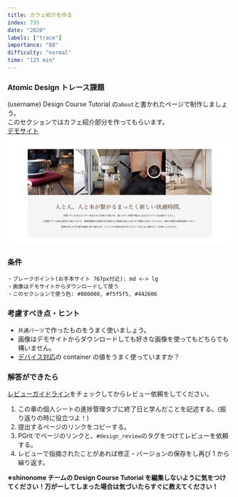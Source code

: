 ```yaml
---
title: カフェ紹介を作る
index: 735
date: "2020"
labels: ["trace"]
importance: "80"
difficulty: "normal"
time: "125 min"
---
```


### Atomic Design トレース課題

(username) Design Course Tutorial の`about`と書かれたページで制作しましょう。  
このセクションではカフェ紹介部分を作ってもらいます。  
[デモサイト](https://demo.tcd-theme.com/tcd063/)

![カフェ紹介](./img/about.png)

### 条件

```
・ブレークポイント(お手本サイト 767px付近): md <-> lg
・画像はデモサイトからダウンロードして使う
・このセクションで使う色: #000000, #f5f5f5, #442606
```

### 考慮すべき点・ヒント

- `共通パーツ`で作ったものをうまく使いましょう。
- 画像はデモサイトからダウンロードしても好きな画像を使ってもどちらでも構いません。
- [デバイス対応](/web/device)の container の値をうまく使っていますか？

### 解答ができたら

[レビューガイドライン](https://www.notion.so/shinonome-inc/29370338f6e14d3fb38e7e1dccd3a826)をチェックしてからレビュー依頼をしてください。

1. この章の個人シートの進捗管理タブに終了日と学んだことを記述する。(振り返りの時に役立つよ！)
2. 提出するページのリンクをコピーする。
3. PGrit でページのリンクと、`#design_review`のタグをつけてレビューを依頼する。
4. レビューで指摘されたことがあれば修正・バージョンの保存をし再び 1 から繰り返す。

**※shinonome チームの Design Course Tutorial を編集しないように気をつけてください！万が一してしまった場合は気づいたらすぐに教えてください！**
